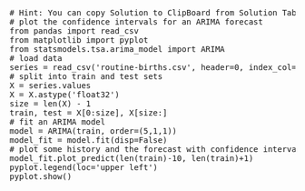 <pre class="file" data-target="clipboard">
# Hint: You can copy Solution to ClipBoard from Solution Tab
# plot the confidence intervals for an ARIMA forecast
from pandas import read_csv
from matplotlib import pyplot
from statsmodels.tsa.arima_model import ARIMA
# load data
series = read_csv('routine-births.csv', header=0, index_col=0, parse_dates=True, squeeze=True)
# split into train and test sets
X = series.values
X = X.astype('float32')
size = len(X) - 1
train, test = X[0:size], X[size:]
# fit an ARIMA model
model = ARIMA(train, order=(5,1,1))
model_fit = model.fit(disp=False)
# plot some history and the forecast with confidence intervals
model_fit.plot_predict(len(train)-10, len(train)+1)
pyplot.legend(loc='upper left')
pyplot.show()

</pre>
